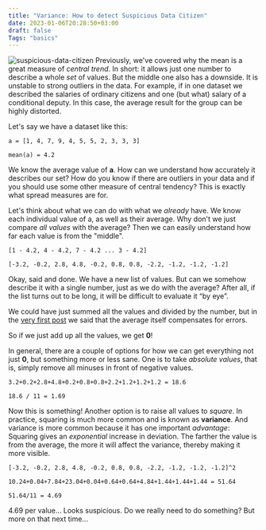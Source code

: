 ```yaml
---
title: "Variance: How to detect Suspicious Data Citizen"
date: 2023-01-06T20:28:50+03:00
draft: false
Tags: "basics"
---
```

![suspicious-data-citizen](/images/posts/suspicious-citizen.png)
Previously, we've covered why the mean is a great measure of *central trend*.
In short: it allows just one number to describe a whole *set* of values.
But the middle one also has a downside.
It is unstable to strong outliers in the data.
For example, if in one dataset we described the salaries of ordinary citizens and one (but what) salary of a conditional deputy.
In this case, the average result for the group can be highly distorted.

Let's say we have a dataset like this:


```
a = [1, 4, 7, 9, 4, 5, 5, 2, 3, 3, 3]

mean(а) = 4.2
```

We know the average value of **a**.
How can we understand how accurately it describes our set?
How do you know if there are outliers in your data and if you should use some other measure of central tendency?
This is exactly what spread measures are for.

Let's think about what we can do with what we *already* have.
We know each individual value of a, as well as their average.
Why don't we just compare *all values* with the average? Then we can easily understand how far each value is from the "middle".

```
[1 - 4.2, 4 - 4.2, 7 - 4.2 ... 3 - 4.2]

[-3.2, -0.2, 2.8, 4.8, -0.2, 0.8, 0.8, -2.2, -1.2, -1.2, -1.2]
```

Okay, said and done.
We have a new list of values.
But can we somehow describe it with a single number, just as we do with the average?
After all, if the list turns out to be long, it will be difficult to evaluate it “by eye”.

We could have just summed all the values and divided by the number, but in the [very first post](/post/why-mean-is-good) we said that the average itself compensates for errors.

So if we just add up all the values, we get **0**!

In general, there are a couple of options for how we can get everything not just **0**, but something more or less sane.
One is to take *absolute values*, that is, simply remove all minuses in front of negative values.

```
3.2+0.2+2.8+4.8+0.2+0.8+0.8+2.2+1.2+1.2+1.2 = 18.6

18.6 / 11 = 1.69
```

Now this is something!
Another option is to raise all values to *square*.
In practice, squaring is much more common and is known as **variance**.
And variance is more common because it has one important *advantage*:
Squaring gives an *exponential* increase in deviation.
The farther the value is from the average, the more it will affect the variance, thereby making it more visible.


```
[-3.2, -0.2, 2.8, 4.8, -0.2, 0.8, 0.8, -2.2, -1.2, -1.2, -1.2]^2

10.24+0.04+7.84+23.04+0.04+0.64+0.64+4.84+1.44+1.44+1.44 = 51.64

51.64/11 = 4.69
```

4.69 per value...
Looks suspicious.
Do we really need to do something?
But more on that next time...
